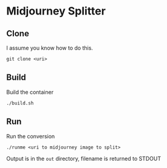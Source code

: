 # Midjourney Splitter

## Clone

I assume you know how to do this.

```shell
git clone <uri>
```

## Build

Build the container

```shell
./build.sh
```

## Run

Run the conversion

```shell
./runme <uri to midjourney image to split>
```

Output is in the `out` directory, filename is returned to STDOUT
